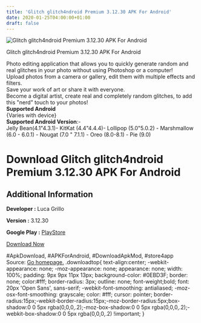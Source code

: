 ```yaml
---
title: 'Glitch glitch4ndroid Premium 3.12.30 APK For Android'
date: 2020-01-25T04:00:00+01:00
draft: false
---
```


![Glitch glitch4ndroid Premium 3.12.30 APK For Android](https://i1.wp.com/apkhome.net/wp-content/uploads/2020/01/Glitch-glitch4ndroid-Premium-3.12.30.png "Glitch glitch4ndroid Premium 3.12.30 APK For Android")

  

Glitch glitch4ndroid Premium 3.12.30 APK For Android

Photo editing application that allows you to quickly generate random and real glitches in your photo without using Photoshop or a computer!  
Upload photos from a camera or gallery, edit them with multiple effects and filters.  
Save your work of art or share it with everyone.  
Become a digital artist, create real and completely random glitches, to add this "nerd" touch to your photos!  
**Supported Android**  
{Varies with device}  
**Supported Android Version**:-  
Jelly Bean(4.1"4.3.1)- KitKat (4.4"4.4.4)- Lollipop (5.0"5.0.2) - Marshmallow (6.0 - 6.0.1) - Nougat (7.0 " 7.1.1) - Oreo (8.0-8.1) - Pie (9.0)

Download Glitch glitch4ndroid Premium 3.12.30 APK For Android
=============================================================

Additional Information
----------------------

**Developer :** Luca Grillo

**Version :** 3.12.30

**Google Play :** [PlayStore](https://play.google.com/store/apps/details?id=com.lucagrillo.ImageGlitcher)

  

[Download Now](https://store4app.co/post/glitch-glitch4ndroid-premium-3-12-30-apk-for-android_1579885334)

  
#ApkDownload, #APKForAndroid, #DownloadApkMod, #store4app  
Source: [Go homepage.](https://store4app.co/post/glitch-glitch4ndroid-premium-3-12-30-apk-for-android_1579885334) .downloadtop{ text-align:center; -webkit-appearance: none; -moz-appearance: none; appearance: none; width: 100%; padding: 9px 9px 11px 13px; background-color: #0EBD3F; border: none; color:#fff; border-radius: 3px; outline: none; font-weight;bold; font: 20px 'Open Sans', sans-serif; -webkit-font-smoothing: antialiased; -moz-osx-font-smoothing: grayscale; color: #fff; cursor: pointer; border-radius:15px;-webkit-border-radius:15px;-moz-border-radius:5px;box-shadow:0 0 5px rgba(0,0,0,.2);-moz-box-shadow:0 0 5px rgba(0,0,0,.2);-webkit-box-shadow:0 0 5px rgba(0,0,0,.2) !important; }